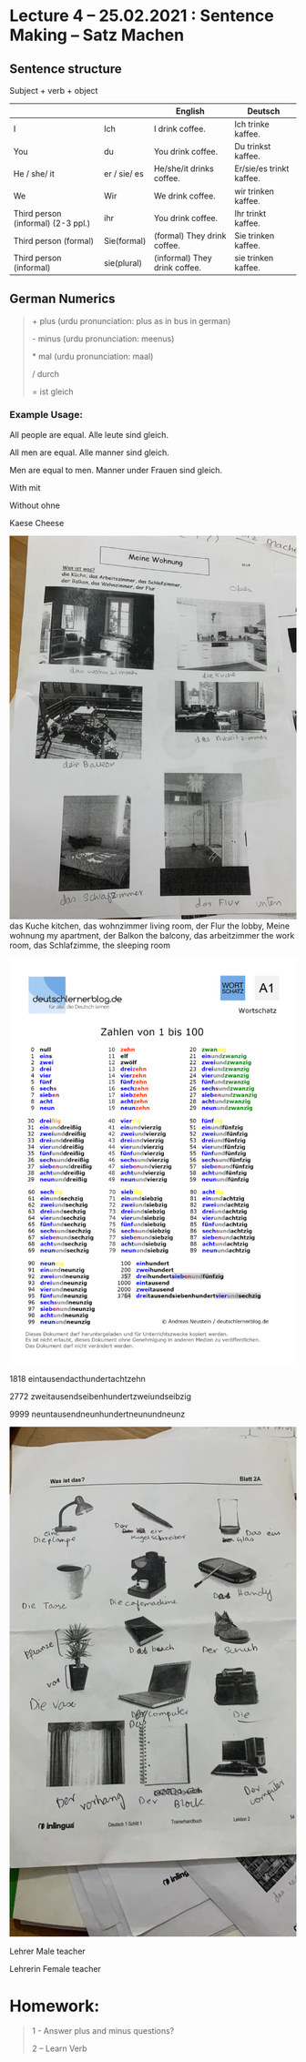 # Lecture 4 – 25.02.2021 : Sentence Making – Satz Machen

## Sentence structure

Subject + verb + object

|||English|Deutsch|
|--- |--- |--- |--- |
|I|Ich|I drink coffee.|Ich trinke kaffee.|
|You|du|You drink coffee.|Du trinkst kaffee.|
|He / she/ it|er / sie/ es|He/she/it drinks coffee.|Er/sie/es trinkt kaffee.|
|We|Wir|We drink coffee.|wir trinken kaffee.|
|Third person (informal) (2-3 ppl.)|ihr|You drink coffee.|Ihr trinkt kaffee.|
|Third person (formal)|Sie(formal)|(formal) They drink coffee.|Sie trinken kaffee.|
|Third person (informal)|sie(plural)|(informal) They drink coffee.|sie trinken kaffee.|


## German Numerics

> \+ plus (urdu pronunciation: plus as in bus in german)
>
> \- minus (urdu pronunciation: meenus)
>
> \* mal (urdu pronunciation: maal)
>
> / durch
>
> = ist gleich

### Example Usage:

All people are equal. Alle leute sind gleich.

All men are equal. Alle manner sind gleich.

Men are equal to men. Manner under Frauen sind gleich.

With mit

Without ohne

Kaese Cheese

![alt](./images/4-1.jpg "image 4-1")
das Kuche kitchen, das wohnzimmer living room, der Flur the lobby, Meine
wohnung my apartment, der Balkon the balcony, das arbeitzimmer the work
room, das Schlafzimme, the sleeping room

![alt](./images/4-2.jpg "image 4-2")

1818 eintausendacthundertachtzehn

2772 zweitausendseibenhundertzweiundseibzig

9999 neuntausendneunhundertneunundneunz


![alt](./images/4-3.jpg "image 4-3")

Lehrer Male teacher

Lehrerin Female teacher

**Homework:**
=============

> 1 - Answer plus and minus questions?
>
> 2 – Learn Verb
